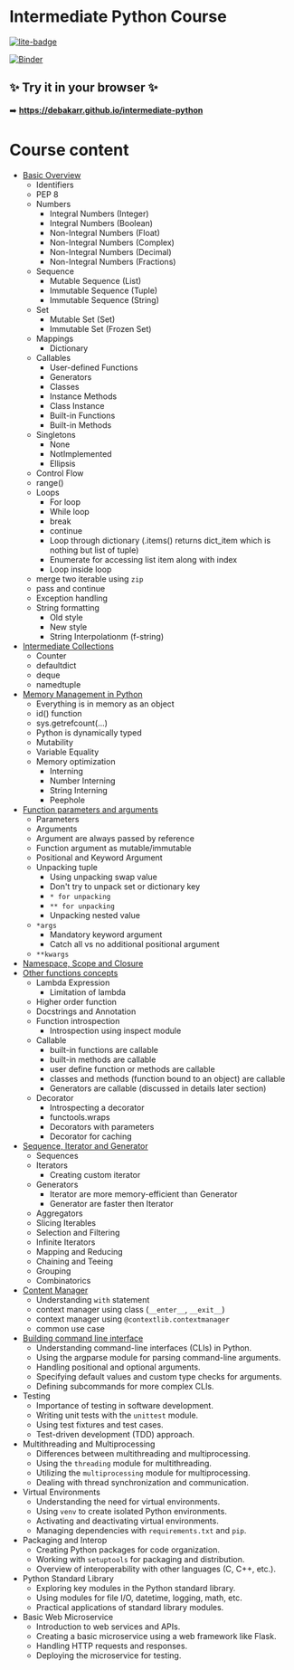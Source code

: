 # Intermediate Python Course

[![lite-badge](https://jupyterlite.rtfd.io/en/latest/_static/badge.svg)](https://debakarr.github.io/intermediate-python)

[![Binder](https://mybinder.org/badge_logo.svg)](https://mybinder.org/v2/gh/debakarr/intermediate-python/HEAD)

## ✨ Try it in your browser ✨

➡️ **https://debakarr.github.io/intermediate-python**

# Course content

- [Basic Overview](./01_python_basic_overview.ipynb)
    - Identifiers
    - PEP 8
    - Numbers
        - Integral Numbers (Integer)
        - Integral Numbers (Boolean)
        - Non-Integral Numbers (Float)
        - Non-Integral Numbers (Complex)
        - Non-Integral Numbers (Decimal)
        - Non-Integral Numbers (Fractions)
    - Sequence
        - Mutable Sequence (List)
        - Immutable Sequence (Tuple)
        - Immutable Sequence (String)
    - Set
        - Mutable Set (Set)
        - Immutable Set (Frozen Set)
    - Mappings
        - Dictionary
    - Callables
        - User-defined Functions
        - Generators
        - Classes
        - Instance Methods
        - Class Instance
        - Built-in Functions
        - Built-in Methods
    - Singletons
        - None
        - NotImplemented
        - Ellipsis
    - Control Flow
    - range()
    - Loops
        - For loop
        - While loop
        - break
        - continue
        - Loop through dictionary (.items() returns dict_item which is nothing but list of tuple)
        - Enumerate for accessing list item along with index
        - Loop inside loop
    - merge two iterable using `zip`
    - pass and continue
    - Exception handling
    - String formatting
        - Old style
        - New style
        - String Interpolationm (f-string)
- [Intermediate Collections](./02_intemediate_collections.ipynb)
    - Counter
    - defaultdict
    - deque
    - namedtuple
- [Memory Management in Python](./03_memory_management_in_python.ipynb)
    - Everything is in memory as an object
    - id() function
    - sys.getrefcount(...)
    - Python is dynamically typed
    - Mutability
    - Variable Equality
    - Memory optimization
        - Interning
        - Number Interning
        - String Interning
        - Peephole
- [Function parameters and arguments](./04_function_parameters_and_arguments.ipynb)
    - Parameters
    - Arguments
    - Argument are always passed by reference
    - Function argument as mutable/immutable
    - Positional and Keyword Argument
    - Unpacking tuple
        - Using unpacking swap value
        - Don't try to unpack set or dictionary key
        - `* for unpacking`
        - `** for unpacking`
        - Unpacking nested value
    - `*args`
        - Mandatory keyword argument
        - Catch all vs no additional positional argument
    - `**kwargs`
- [Namespace, Scope and Closure](./05_namespaces_scopes_and_closures.ipynb)
- [Other functions concepts](./06_other_functions_concepts.ipynb)
    - Lambda Expression
        - Limitation of lambda
    - Higher order function
    - Docstrings and Annotation
    - Function introspection
        - Introspection using inspect module
    - Callable
        - built-in functions are callable
        - built-in methods are callable
        - user define function or methods are callable
        - classes and methods (function bound to an object) are callable
        - Generators are callable (discussed in details later section)
    - Decorator
        - Introspecting a decorator
        - functools.wraps
        - Decorators with parameters
        - Decorator for caching
- [Sequence, Iterator and Generator](./07_sequence_iterators_and_generators.ipynb)
    - Sequences
    - Iterators
      - Creating custom iterator
    - Generators
      - Iterator are more memory-efficient than Generator 
      - Generator are faster then Iterator
    - Aggregators
    - Slicing Iterables
    - Selection and Filtering
    - Infinite Iterators
    - Mapping and Reducing
    - Chaining and Teeing
    - Grouping
    - Combinatorics
- [Content Manager](./08_context_managers.ipynb)
    - Understanding `with` statement
    - context manager using class (`__enter__`, `__exit__`)
    - context manager using `@contextlib.contextmanager`
    - common use case
- [Building command line interface](./09_argparse/09_argparse.ipynb)
    - Understanding command-line interfaces (CLIs) in Python.
    - Using the argparse module for parsing command-line arguments.
    - Handling positional and optional arguments.
    - Specifying default values and custom type checks for arguments.
    - Defining subcommands for more complex CLIs.
- Testing
    - Importance of testing in software development.
    - Writing unit tests with the `unittest` module.
    - Using test fixtures and test cases.
    - Test-driven development (TDD) approach.
- Multithreading and Multiprocessing
    - Differences between multithreading and multiprocessing.
    - Using the `threading` module for multithreading.
    - Utilizing the `multiprocessing` module for multiprocessing.
    - Dealing with thread synchronization and communication.
- Virtual Environments
    - Understanding the need for virtual environments.
    - Using `venv` to create isolated Python environments.
    - Activating and deactivating virtual environments.
    - Managing dependencies with `requirements.txt` and `pip`.
- Packaging and Interop
    - Creating Python packages for code organization.
    - Working with `setuptools` for packaging and distribution.
    - Overview of interoperability with other languages (C, C++, etc.).
- Python Standard Library
    - Exploring key modules in the Python standard library.
    - Using modules for file I/O, datetime, logging, math, etc.
    - Practical applications of standard library modules.
- Basic Web Microservice
    - Introduction to web services and APIs.
    - Creating a basic microservice using a web framework like Flask.
    - Handling HTTP requests and responses.
    - Deploying the microservice for testing.
